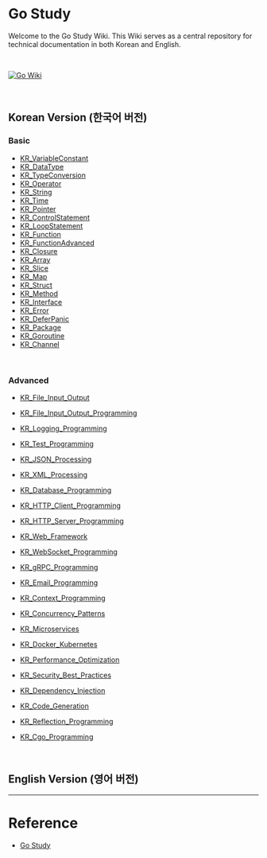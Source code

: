 # Go Study

Welcome to the Go Study Wiki. This Wiki serves as a central repository for technical documentation in both Korean and English.

<br/>

[![Go Wiki](https://img.shields.io/badge/Go%20Wiki-%23007EC6?style=for-the-badge&logo=go&logoColor=white)](https://github.com/somaz94/go-study/wiki)

<br/>

## Korean Version (한국어 버전)

### Basic 
- [KR\_VariableConstant](https://github.com/somaz94/go-study/wiki/KR_VariableConstant)
- [KR\_DataType](https://github.com/somaz94/go-study/wiki/KR_DataType)
- [KR\_TypeConversion](https://github.com/somaz94/go-study/wiki/KR_TypeConversion)
- [KR\_Operator](https://github.com/somaz94/go-study/wiki/KR_Operator)
- [KR\_String](https://github.com/somaz94/go-study/wiki/KR_String)
- [KR\_Time](https://github.com/somaz94/go-study/wiki/KR_Time)
- [KR\_Pointer](https://github.com/somaz94/go-study/wiki/KR_Pointer)
- [KR\_ControlStatement](https://github.com/somaz94/go-study/wiki/KR_ControlStatement)
- [KR\_LoopStatement](https://github.com/somaz94/go-study/wiki/KR_LoopStatement)
- [KR\_Function](https://github.com/somaz94/go-study/wiki/KR_Function)
- [KR\_FunctionAdvanced](https://github.com/somaz94/go-study/wiki/KR_FunctionAdvanced)
- [KR\_Closure](https://github.com/somaz94/go-study/wiki/KR_Closure)
- [KR\_Array](https://github.com/somaz94/go-study/wiki/KR_Array)
- [KR\_Slice](https://github.com/somaz94/go-study/wiki/KR_Slice)
- [KR\_Map](https://github.com/somaz94/go-study/wiki/KR_Map)
- [KR\_Struct](https://github.com/somaz94/go-study/wiki/KR_Struct)
- [KR\_Method](https://github.com/somaz94/go-study/wiki/KR_Method)
- [KR\_Interface](https://github.com/somaz94/go-study/wiki/KR_Interface)
- [KR\_Error](https://github.com/somaz94/go-study/wiki/KR_Error)
- [KR\_DeferPanic](https://github.com/somaz94/go-study/wiki/KR_DeferPanic)
- [KR\_Package](https://github.com/somaz94/go-study/wiki/KR_Package)
- [KR\_Goroutine](https://github.com/somaz94/go-study/wiki/KR_Goroutine)
- [KR\_Channel](https://github.com/somaz94/go-study/wiki/KR_Channel)

<br/>

### Advanced 

- [KR\_File_Input_Output](https://github.com/somaz94/go-study/wiki/KR_File_Input_Output)
- [KR\_File_Input_Output_Programming](https://github.com/somaz94/go-study/wiki/KR_File_Input_Output_Programming)

- [KR\_Logging_Programming](https://github.com/somaz94/go-study/wiki/KR_Logging_Programming)

- [KR\_Test_Programming](https://github.com/somaz94/go-study/wiki/KR_Test_Programming)

- [KR\_JSON_Processing](https://github.com/somaz94/go-study/wiki/KR_JSON_Processing)
- [KR\_XML_Processing](https://github.com/somaz94/go-study/wiki/KR_XML_Processing)
- [KR\_Database_Programming](https://github.com/somaz94/go-study/wiki/KR_Database_Programming)

- [KR\_HTTP_Client_Programming](https://github.com/somaz94/go-study/wiki/KR_HTTP_Client_Programming)
- [KR\_HTTP_Server_Programming](https://github.com/somaz94/go-study/wiki/KR_HTTP_Server_Programming)
- [KR\_Web_Framework](https://github.com/somaz94/go-study/wiki/KR_Web_Framework)
- [KR\_WebSocket_Programming](https://github.com/somaz94/go-study/wiki/KR_WebSocket_Programming)
- [KR\_gRPC_Programming](https://github.com/somaz94/go-study/wiki/KR_gRPC_Programming)
- [KR\_Email_Programming](https://github.com/somaz94/go-study/wiki/KR_Email_Programming)

- [KR\_Context_Programming](https://github.com/somaz94/go-study/wiki/KR_Context_Programming)
- [KR\_Concurrency_Patterns](https://github.com/somaz94/go-study/wiki/KR_Concurrency_Patterns)

- [KR\_Microservices](https://github.com/somaz94/go-study/wiki/KR_Microservices)
- [KR\_Docker_Kubernetes](https://github.com/somaz94/go-study/wiki/KR_Docker_Kubernetes)

- [KR\_Performance_Optimization](https://github.com/somaz94/go-study/wiki/KR_Performance_Optimization)
- [KR\_Security_Best_Practices](https://github.com/somaz94/go-study/wiki/KR_Security_Best_Practices)

- [KR\_Dependency_Injection](https://github.com/somaz94/go-study/wiki/KR_Dependency_Injection)
- [KR\_Code_Generation](https://github.com/somaz94/go-study/wiki/KR_Code_Generation)
- [KR\_Reflection_Programming](https://github.com/somaz94/go-study/wiki/KR_Reflection_Programming)
- [KR\_Cgo_Programming](https://github.com/somaz94/go-study/wiki/KR_Cgo_Programming)


<br/>

## English Version (영어 버전)


---------------------------

# Reference
- [Go Study](http://golang.site/)